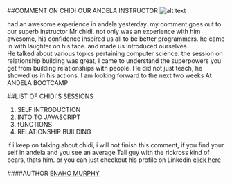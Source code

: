
##COMMENT ON CHIDI OUR ANDELA INSTRUCTOR ![alt text](https://camo.githubusercontent.com/13c4e50d88df7178ae1882a203ed57b641674f94/68747470733a2f2f63646e2e7261776769742e636f6d2f73696e647265736f726875732f617765736f6d652f643733303566333864323966656437386661383536353265336136336531353464643865383832392f6d656469612f62616467652e737667)


had an awesome experience in andela yesterday.
my comment goes out to our superb instructor Mr chidi. not only was an experience 
with him awesome, his confidence inspired us all to be better programmers.
he came in with laughter on his face. and made us introduced ourselves.  
He talked about various topics pertaining computer science. the session on relationship
building was great, I came to understand the superpowers you get from building  relationships
with people. He did not just teach, he showed us in his actions. I am looking forward to the 
next two weeks  At ANDELA BOOTCAMP

##LIST OF CHIDI'S SESSIONS

1. SELF INTRODUCTION
2. INTO TO JAVASCRIPT
3. fUNCTIONS 
4. RELATIONSHIP BUILDING

if i keep on talking about chidi, i will not finish this comment, if you
find your self in andela and you see an average Tall guy with the rickross
kind of bears, thats him. or you can just checkout his profile on Linkedin [click here](https://www.linkedin.com/in/chidiebere)


####AUTHOR [ ENAHO MURPHY](https://www.linkedin.com/in/enaho-murphy-81321150) 